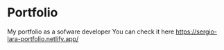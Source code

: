 # Portfolio
My portfolio as a sofware developer
You can check it here https://sergio-lara-portfolio.netlify.app/
